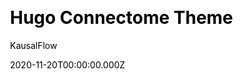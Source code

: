 ---
title: Hugo Connectome Theme
github: https://github.com/kausalflow/connectome
demo: https://hugo-connectome.kausalflow.com
author: KausalFlow
date: 2020-11-20T00:00:00.000Z
ssg:
  - Hugo
cms:
  - Markdown
css:
  - Bulma
description: >-
  A Hugo theme for online community notes with backlinks and graph of connected
  notes.
draft: true
publish_date: '2020-09-27T16:55:53Z'
update_date: '2023-01-05T20:36:35Z'
github_star: 25
github_fork: 8
---